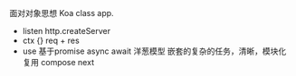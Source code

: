 面对对象思想  Koa class
app.
- listen
    http.createServer
- ctx  {}
    req + res
- use
    基于promise async await
    洋葱模型
    嵌套的复杂的任务，清晰，模块化  复用 compose  next